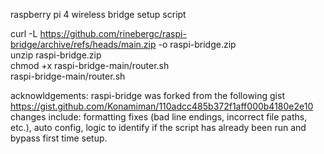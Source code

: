 raspberry pi 4 wireless bridge setup script  
  
curl -L https://github.com/rinebergc/raspi-bridge/archive/refs/heads/main.zip -o raspi-bridge.zip  
unzip raspi-bridge.zip  
chmod +x raspi-bridge-main/router.sh  
raspi-bridge-main/router.sh  
  
  

acknowldgements:
raspi-bridge was forked from the following gist
https://gist.github.com/Konamiman/110adcc485b372f1aff000b4180e2e10
changes include: formatting fixes (bad line endings, incorrect file paths, etc.), 
auto config, logic to identify if the script has already been run and bypass first time setup.
